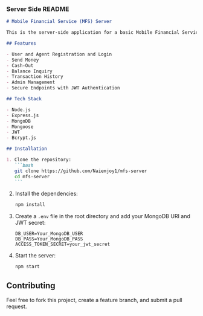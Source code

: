### Server Side README

````markdown
# Mobile Financial Service (MFS) Server

This is the server-side application for a basic Mobile Financial Service (MFS) like bKash or Nagad. It is built using Node.js, Express.js, and MongoDB.

## Features

- User and Agent Registration and Login
- Send Money
- Cash-Out
- Balance Inquiry
- Transaction History
- Admin Management
- Secure Endpoints with JWT Authentication

## Tech Stack

- Node.js
- Express.js
- MongoDB
- Mongoose
- JWT
- Bcrypt.js

## Installation

1. Clone the repository:
   ```bash
   git clone https://github.com/Naiemjoy1/mfs-server
   cd mfs-server
   ```
````

2. Install the dependencies:

   ```bash
   npm install
   ```

3. Create a `.env` file in the root directory and add your MongoDB URI and JWT secret:

   ```plaintext
   DB_USER=Your_MongoDB_USER
   DB_PASS=Your_MongoDB_PASS
   ACCESS_TOKEN_SECRET=your_jwt_secret
   ```

4. Start the server:
   ```bash
   npm start
   ```

## Contributing

Feel free to fork this project, create a feature branch, and submit a pull request.
